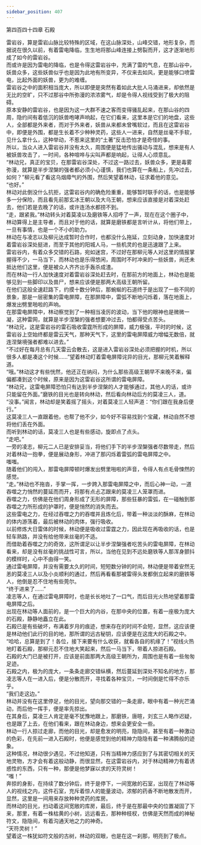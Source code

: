 ```yaml
---
sidebar_position: 407
---
```

 第四百四十四章 石殿


雷岩谷，算是雷岩山脉比较特殊的区域，在这山脉深处，山峰交错，地形复杂，而据说在很久以前，有着雷电降临，生生地将那山峰连接上劈裂而开，这才逐渐地形成了如今的雷岩谷。  
而或许是因为雷电的降临，也是令得这雷岩谷中，充满了雷的气息，在那山谷中，妖兽众多，这些妖兽似乎也是因为此地有所变异，不仅来去如风，更是能够口喷雷电，比起外面的妖兽，更为的难缠。  
雷岩谷之中的面积相当庞大，所以即便是突然有着如此大批人马涌进来，却依然是无比的空旷，只不过那谷中所弥漫的浓浓雾气，却是令得人视线受到了极大的阻碍。  
原本安静的雷岩谷，也是因为这一大群不速之客而变得骚乱起来，在那山谷的四周，隐约间有着低沉的妖兽咆哮声响起，在它们看来，这里本是它们的地盘，这些人，全部都是外来者，而对于外来者，妖兽从来都未曾嘴软过，而且在这雷岩谷中，即便是外围，都是生长着不少种种灵药，这些人一进来，自然是丝毫不手软，见什么拿什么，这种举动，不惹来这里的“土著”反击恐怕才是奇怪的事。  
所以，当众人进入雷岩谷并没有太久，周围便是猛地传出骚动与混乱，想来是有人被妖兽攻击了，一时间，各种喧哗与尖叫声都是响起，让得人心烦意乱。  
“林动兄，真正的宝贝，在那雷岩谷深处，不过这一路过去，妖兽众多，更是毒雾弥漫，就算是半步涅槃的强者都必须小心谨慎，我们也算在一条船上，先冲过去，如何？”柳元看了看这乌烟瘴气的外围，然后笑望着林动，征求着他的意见。  
“也好。”  
林动对此倒没什么抗拒，这雷岩谷内的确危险重重，能够暂时联手的话，也是能够多一分保险，而且看先前那玄冰王朝以及大乌王朝，想来应该直接是对着深处赶去，他们若是去晚了的话，或许连汤水都捞不到。  
“走，跟紧我。”林动转头对着莫凌以及磨铁等人招呼了一声，现在在这个圈子中，林动算得上是主导者，而且对于他的话，就算是磨铁都是言听计从，将他们带上，一旦有事情，也是一个不小的助力。  
林动在与凌志以及柳元达成暂时合作时，也都没什么拖延，立刻动身，加快速度对着雷岩谷深处挺进，而至于其他的阳城人马，一些机灵的也是迅速跟了上来。  
雷岩谷内，有着众多交错的石路，宛如迷宫，不过好在那柳元等人对这里的情报掌握得不少，一马当下，而林动也是乐得悠闲，周围时不时冲来的一些妖兽，尚还未抵达他们这里，便是被众人齐齐出手轰杀成渣。  
而在林动一行人加快速度对着雷岩谷深处赶去时，在那前方的地面上，林动也是能够见到一些脚印以及兽尸，想来应该便是那两大高级王朝所留。  
在他们这般全速赶路下，约摸十数分钟后，那蜿蜒的石道终于是出现了一些不同的景象，那是一层密集的雷电屏障，在那屏障中，雷弧不断地闪烁着，落在地面上，爆发出劈里啪啦的声响。  
在那雷电屏障中，林动察觉到了一种相当凌厉的波动，当下他的眼神也是微微一凝，这种雷网，就算是半步涅槃的强者想要冲过去，怕都得受点苦头。  
“林动兄，这是雷岩谷的雷石吸收雷霆所形成的屏障，威力极强，平时的时候，这雷岩谷上空始终都是雷云天气，那种天气下，这里的雷电屏障威力增幅无数倍，就连涅槃境强者都难以进去。”  
“不过好在每月总有几天雷云会散去，这是进入雷岩谷深处必须把握的时机，所以很多人都是凑这个时候……”望着林动盯着雷电屏障诧异的目光，那柳元笑着解释道。  
“哦。”林动这才有些恍然，他还正在纳闷，为什么那些高级王朝早不来晚不来，偏偏都凑到这个时候，原来是因为这雷岩谷这所谓的雷电屏障。  
“林动兄，这雷电屏障恐怕只有达到半步涅槃的人才能够通过，其他人的话，或许只能留在外面。”磨铁的目光也是转向林动，然后看向林动后方的莫凌三人，道。  
“没事。”闻言，林动却是笑着摇了摇头，对着莫凌三人轻声道：“你们跟在我身后便行。”  
这莫凌三人一直跟着他，也帮了他不少，如今好不容易找到个宝藏，林动自然不想将他们丢在外面。  
而听到林动的话，莫凌三人也是有些感动，旋即点了点头。  
“走吧。”  
一旁的凌志，柳元二人已是安排妥当，将他们手下的半步涅槃强者尽数带走，然后对着林动一抱拳，便是展动身形，冲进了那闪烁着雷弧的雷电屏障之中。  
嗤嗤。  
随着他们的闯入，那雷电屏障顿时爆发出劈里啪啦的声音，令得人有点毛骨悚然的感觉。  
“走。”林动也不拖沓，手掌一挥，一步跨入那雷电屏障之中，而后心神一动，一道吞噬之力悄然的蔓延而而开，将那有点忐忑跟来的莫凌三人笼罩而进。  
吞噬之力，仿佛是在他们周身形成了无形的屏障，那些狂暴的雷弧，在一碰触到那吞噬之力所形成的护罩时，便是悄然的消失而去。  
这些雷电之力，在经过吞噬之力的吞噬并且炼化后，带着一种淡淡的酥麻，在林动的体内游荡着，最后被林动的肉体，强行吸收。  
以前修炼大日雷体的时候，林动便是吸收过雷霆之力，因此现在再吸收的话，也是轻车熟路，并没有给他带来丝毫的不适。  
而借助着吞噬之力的奇效，这所谓足以让半步涅槃强者吃苦头的雷电屏障，在林动看来，却是没有丝毫的挑战性可言，所以，当他在见到不远处磨铁等人那浑身颤抖的模样时，心中不由得一笑。  
通过雷电屏障，并没有需要太久的时间，短短数分钟的时间，林动便是带着安然无恙的莫凌三人以及小炎顺利的通过，然后再看看那被雷得头发都倒立起来的磨铁等人，他倒是忍不住地有些莞尔。  
“终于进来了……”  
凌志等人，在通过雷电屏障时，也是长长地吐了一口气，而后目光火热地望着那雷电屏障之后。  
出现在林动等人面前的，是一个巨大的内谷，在那中央的位置，有着一座极为庞大的石殿，静静地矗立在此。  
石殿已是有些破坏，布满着岁月的痕迹，想来存在的时间不会短，显然，这应该便是林动他们此行的目的地，那所谓的远古秘钥，应该便是在这庞大的石殿之中。  
“哈哈，总算是到了！各位，接下来要有什么收获，就看各自的机缘了！”视线火热地盯着石殿，那柳元忍不住地大笑起来，然后一马当下，带着人掠进石殿。  
石殿的大门已是被打开，应该是前面那两大高级王朝所为，周围也是有着一些匆匆足迹。  
石殿之内，极为的庞大，一条条走廊交错纵横，然后蔓延到深处不知名的地方，那凌志等人在一进入后，便是分散而开，寻找着各种宝贝，一时间倒是忙得不亦乐乎。  
“我们走这边。”  
林动并没有在这里停足，他的目光，望向那交错的一条走廊，眼中有着一种光芒涌动，而后他一挥手，便是率先掠出。  
在其身后，莫凌三人肯定是毫不犹豫地跟上，那磨铁，唐暄，刘玄三人略作迟疑，也是跟了上去，在他们看来，跟在林动身边，想来会更安全一些。  
林动一行人掠过走廊，而他的目光，却是愈发的明亮，隐隐间，甚至有着一种激动的色彩，在先前一进入石殿时，他便是感觉到他的精神力隐隐有着一种沸腾般的迹象。  
这种情况，林动很少遇见，不过他知道，只有当精神力感应到了与其密切相关的天地灵物，方才会有着这般动静，而很显然，在这雷岩谷内，对于林动精神力有着诱惑性的东西，只有一种，那便是他梦寐以求的天符灵树！  
“嗤！”  
奔掠的身影，在持续了数分钟后，终于是停下，一间宽敞的石室，出现在了林动等人的视线之内，这件石室，充斥着惊人的能量波动，浓郁的药香不断地散发而开，显然，这里是一间用来存放种种灵药的库房。  
而林动的目光，扫动着这间宽敞的库房，最后，终于是在那最中央的位置凝固了下来，那里，有着一株枯黄的小树，远远看去，那种种枝杈，仿佛是天然而成的神秘符文，隐隐间，有着沟通天地之力的神奇。  
“天符灵树！”  
望着这一株犹如符文般的古树，林动的双眼，也是在这一刹那，明亮到了极点。  
  
  
